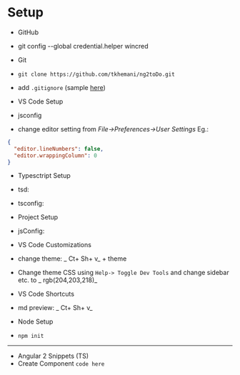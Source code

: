 # Setup
- GitHub
 - git config --global credential.helper wincred
 
- Git 
 - `git clone https://github.com/tkhemani/ng2toDo.git`
 - add `.gitignore` (sample [here](https://github.com/github/gitignore/blob/master/Node.gitignore))

- VS Code Setup
 - jsconfig
 - change editor setting from _File->Preferences->User Settings_  Eg.: 
  ``` json
  {
	"editor.lineNumbers": false,
	"editor.wrappingColumn": 0
}
``` 
- Typesctript Setup
 - tsd:
 - tsconfig: 
 
- Project Setup
 - jsConfig: 
 
- VS Code Customizations
 - change theme: _ Ct+ Sh+ v_  + theme
 - Change theme CSS using `Help-> Toggle Dev Tools` and change sidebar etc. to _ rgb(204,203,218)_ 
  
- VS Code Shortcuts
 - md preview: _ Ct+ Sh+ v_ 
- Node Setup
 - `npm init` 
 
 ---
 
 - Angular 2 Snippets (TS)
  - Create Component
  `code here`

 
 
